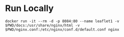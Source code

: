 # Run Locally

`docker run -it --rm -d -p 8084:80 --name leaflet1 -v $PWD/docs:/usr/share/nginx/html -v $PWD/nginx.conf:/etc/nginx/conf.d/default.conf nginx`